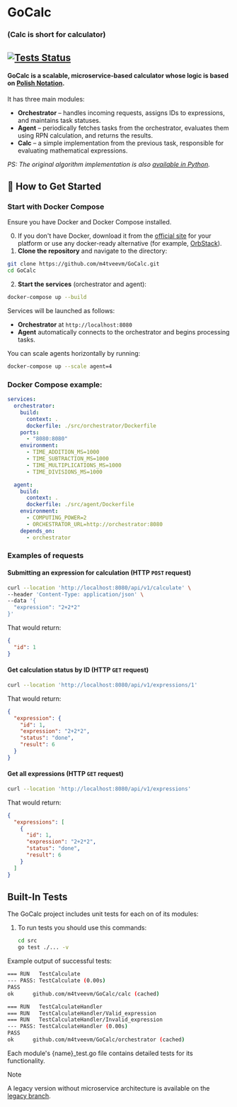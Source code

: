 # GoCalc

### (Calc is short for calculator)

[![Tests Status](https://github.com/m4tveevm/GoCalc/actions/workflows/go.yml/badge.svg)](https://github.com/m4tveevm/GoCalc/actions)
---

#### GoCalc is a scalable, microservice-based calculator whose logic is based on [Polish Notation](https://en.wikipedia.org/wiki/Polish_notation).

It has three main modules:


- **Orchestrator** – handles incoming requests, assigns IDs to expressions, and
  maintains task statuses.
- **Agent** – periodically fetches tasks from the orchestrator, evaluates them
  using RPN calculation, and returns the results.
- **Calc** – a simple implementation from the previous task, responsible for
  evaluating mathematical expressions.

_PS: The original algorithm implementation is
also [available in Python](https://github.com/m4tveevm/etu_algo_labs)._

## 🚀 How to Get Started

### Start with Docker Compose

Ensure you have Docker and Docker Compose installed.

0. If you don't have Docker, download it from
   the [official site](https://www.docker.com) for your platform or use any
   docker-ready alternative (for example, [OrbStack](https://orbstack.dev)).
1. **Clone the repository** and navigate to the directory:

```bash
git clone https://github.com/m4tveevm/GoCalc.git
cd GoCalc
```

2. **Start the services** (orchestrator and agent):

```bash
docker-compose up --build
```

Services will be launched as follows:

- **Orchestrator** at `http://localhost:8080`
- **Agent** automatically connects to the orchestrator and begins processing
  tasks.

You can scale agents horizontally by running:

```bash
docker-compose up --scale agent=4
```

### Docker Compose example:

```yaml
services:
  orchestrator:
    build:
      context: .
      dockerfile: ./src/orchestrator/Dockerfile
    ports:
      - "8080:8080"
    environment:
      - TIME_ADDITION_MS=1000
      - TIME_SUBTRACTION_MS=1000
      - TIME_MULTIPLICATIONS_MS=1000
      - TIME_DIVISIONS_MS=1000

  agent:
    build:
      context: .
      dockerfile: ./src/agent/Dockerfile
    environment:
      - COMPUTING_POWER=2
      - ORCHESTRATOR_URL=http://orchestrator:8080
    depends_on:
      - orchestrator
```

### Examples of requests

#### Submitting an expression for calculation (HTTP `POST` request)

```bash
curl --location 'http://localhost:8080/api/v1/calculate' \
--header 'Content-Type: application/json' \
--data '{
  "expression": "2+2*2"
}'
```

That would return:

```json
{
  "id": 1
}
```

#### Get calculation status by ID (HTTP `GET` request)

```bash
curl --location 'http://localhost:8080/api/v1/expressions/1'
```

That would return:
```json
{
  "expression": {
    "id": 1,
    "expression": "2+2*2",
    "status": "done",
    "result": 6
  }
}
```

#### Get all expressions (HTTP `GET` request)

```bash
curl --location 'http://localhost:8080/api/v1/expressions'
```

That would return:
```json
{
  "expressions": [
    {
      "id": 1,
      "expression": "2+2*2",
      "status": "done",
      "result": 6
    }
  ]
}
```

## Built-In Tests

The GoCalc project includes unit tests for each on of its modules:

1. To run tests you should use this commands:
   ```bash
   cd src
   go test ./... -v
   ```

Example output of successful tests:

```bash
=== RUN   TestCalculate
--- PASS: TestCalculate (0.00s)
PASS
ok      github.com/m4tveevm/GoCalc/calc (cached)

=== RUN   TestCalculateHandler
=== RUN   TestCalculateHandler/Valid_expression
=== RUN   TestCalculateHandler/Invalid_expression
--- PASS: TestCalculateHandler (0.00s)
PASS
ok      github.com/m4tveevm/GoCalc/orchestrator (cached)
```

Each module's {name}_test.go file contains detailed tests for its
functionality.

> [!NOTE]
> A legacy version without microservice architecture is available on
> the [legacy branch](https://github.com/m4tveevm/GoCalc/tree/second-sprint).
